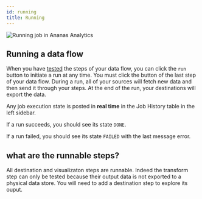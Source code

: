```yaml
---
id: running
title: Running
---
```


![Running job in Ananas Analytics](assets/running.png)

## Running a data flow

When you have [tested](testing.md) the steps of your data flow, you can click the `run` button to initiate a run at any time. You must click the button of the last step of your data flow. During a run, all of your sources will fetch new data and then send it through your steps. At the end of the run, your destinations will export the data.

Any job execution state is posted in **real time** in the Job History table in the left sidebar.

If a run succeeds, you should see its state `DONE`. 

If a run failed, you should see its state `FAILED` with the last message error.

## what are the runnable steps? 

All destination and visualizaton steps are runnable. Indeed the transform step can only be tested because their output data is not exported to a physical data store. You will need to add a destination step to explore its ouput. 
